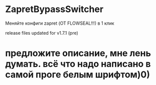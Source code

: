 # ZapretBypassSwitcher
Меняйте конфиги zapret (ОТ FLOWSEAL!!!) в 1 клик

release files updated for v1.7.1 (pre)
# предложите описание, мне лень думать. всё что надо написано в самой проге белым шрифтом)0)

